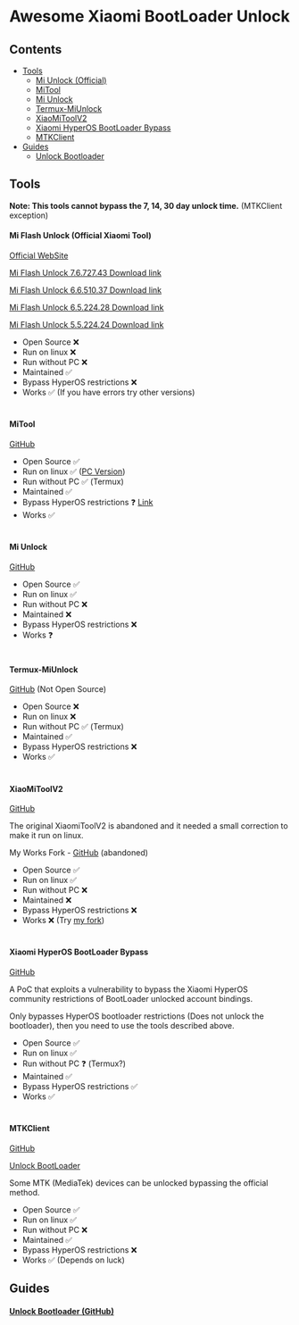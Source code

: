 
# Awesome Xiaomi BootLoader Unlock

## Contents
- [Tools](#tools)
  - [Mi Unlock (Official)](#mi-flash-unlock-official-xiaomi-tool)
  - [MiTool](#mitool)
  - [Mi Unlock](#mi-unlock)
  - [Termux-MiUnlock](#termux-miunlock)
  - [XiaoMiToolV2](#xiaomitoolv2)
  - [Xiaomi HyperOS BootLoader Bypass](#xiaomi-hyperos-bootloader-bypass)
  - [MTKClient](#mtkclient)
- [Guides](#guides)
    - [Unlock Bootloader](#unlock-bootloader-github)

## Tools

**Note: This tools cannot bypass the 7, 14, 30 day unlock time.** (MTKClient exception)

#### Mi Flash Unlock (Official Xiaomi Tool)

[Official WebSite](https://en.miui.com/unlock/download_en.html)

[Mi Flash Unlock 7.6.727.43 Download link](http://miuirom.xiaomi.com/rom/u1106245679/7.6.727.43/miflash_unlock_en_7.6.727.43.zip)

[Mi Flash Unlock 6.6.510.37 Download link](http://miuirom.xiaomi.com/rom/u1106245679/6.6.510.37/miflash_unlock_en_6.6.510.37.zip)

[Mi Flash Unlock 6.5.224.28 Download link](https://miuirom.xiaomi.com/rom/u1106245679/6.5.224.28/miflash_unlock-en-6.5.224.28.zip)

[Mi Flash Unlock 5.5.224.24 Download link](https://miuirom.xiaomi.com/rom/u1106245679/5.5.224.24/miflash_unlock-en-5.5.224.24.zip)

- Open Source ❌
- Run on linux ❌
- Run without РС ❌
- Maintained ✅
- Bypass HyperOS restrictions ❌ 
- Works ✅ (If you have errors try other versions)

#

#### MiTool

[GitHub](https://github.com/offici5l/MiTool)

- Open Source ✅
- Run on linux ✅ ([PC Version](https://github.com/offici5l/un-lock))
- Run without РС ✅ (Termux)
- Maintained ✅
- Bypass HyperOS restrictions ❓ [Link](https://github.com/offici5l/MiTool/blob/main/MT/bypass-bl.py)
- Works ✅

#

#### Mi Unlock
[GitHub](https://github.com/Canny1913/miunlock)

- Open Source ✅
- Run on linux ✅
- Run without РС ❌
- Maintained ❌
- Bypass HyperOS restrictions ❌
- Works ❓

#

#### Termux-MiUnlock
[GitHub](https://github.com/RohitVerma882/termux-miunlock) (Not Open Source)

- Open Source ❌
- Run on linux ❌
- Run without РС ✅ (Termux)
- Maintained ✅
- Bypass HyperOS restrictions ❌
- Works ✅

#

#### XiaoMiToolV2
[GitHub](https://github.com/francescotescari/XiaoMiToolV2)

The original XiaomiToolV2 is abandoned and it needed a small correction to make it run on linux.

My Works Fork - [GitHub](https://github.com/topminipie/XiaoMiToolV2) (abandoned)

- Open Source ✅
- Run on linux ✅
- Run without РС ❌
- Maintained ❌
- Bypass HyperOS restrictions ❌
- Works ❌ (Try [my fork](https://github.com/topminipie/XiaoMiToolV2))

#

#### Xiaomi HyperOS BootLoader Bypass
[GitHub](https://github.com/MlgmXyysd/Xiaomi-HyperOS-BootLoader-Bypass)

A PoC that exploits a vulnerability to bypass the Xiaomi HyperOS community restrictions of BootLoader unlocked account bindings.

Only bypasses HyperOS bootloader restrictions (Does not unlock the bootloader), then you need to use the tools described above.

- Open Source ✅
- Run on linux ✅
- Run without РС ❓ (Termux?)
- Maintained ✅
- Bypass HyperOS restrictions ✅
- Works ✅

#

#### MTKClient
[GitHub](https://github.com/bkerler/mtkclient)

[Unlock BootLoader](https://github.com/bkerler/mtkclient#unlock-bootloader)

Some MTK (MediaTek) devices can be unlocked bypassing the official method.

- Open Source ✅
- Run on linux ✅
- Run without РС ❌
- Maintained ✅
- Bypass HyperOS restrictions ❌
- Works ✅ (Depends on luck)

## Guides

#### [Unlock Bootloader (GitHub)](https://github.com/topminipie/XiaoMiToolV2/wiki/Unlock-BootLoader)
